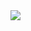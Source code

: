 <!DOCTYPE html>
<html lang="en">
<head>
    <meta charset="UTF-8">
    <meta name="viewport" content="width=device-width, initial-scale=1.0">

</head>
<body>
<a href="https://github.com/seva3125"><img src="https://avatars.githubusercontent.com/u/76509897?s=400&u=0ae3d703a54804ae81be44a09cb51a12128fd35e&v=4"></a>

    
</body>
</html>
